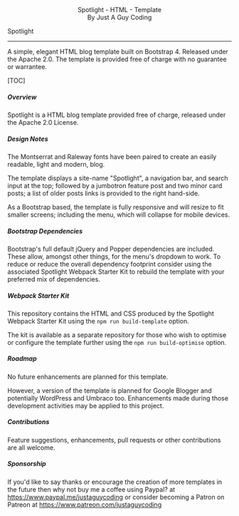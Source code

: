 <center>Spotlight - HTML - Template
</br>By Just A Guy Coding</center>

Spotlight

------

A simple, elegant HTML blog template built on Bootstrap 4. Released under the Apache 2.0. The template is provided free of charge with no guarantee or warrantee.

[TOC]

##### Overview

Spotlight is a HTML blog template provided free of charge, released under the Apache 2.0 License.

##### Design Notes

The Montserrat and Raleway fonts have been paired to create an easily readable, light and modern, blog.

The template displays a site-name "Spotlight", a navigation bar, and search input at the top; followed by a jumbotron feature post and two minor card posts; a list of older posts links is provided to the right hand-side.

As a Bootstrap based, the template is fully responsive and will resize to fit smaller screens; including the menu, which will collapse for mobile devices.

##### Bootstrap Dependencies

Bootstrap's full default jQuery and Popper dependencies are included. These allow, amongst other things, for the menu's dropdown to work. To reduce or reduce the overall dependency footprint consider using the associated Spotlight Webpack Starter Kit to rebuild the template with your preferred mix of dependencies.

##### Webpack Starter Kit

This repository contains the HTML and CSS produced by the Spotlight Webpack Starter Kit using the `npm run build-template` option.

The kit is available as a separate repository for those who wish to optimise or configure the template further using the `npm run build-optimise` option.

##### Roadmap

No future enhancements are planned for this template.

However, a version of the template is planned for Google Blogger and potentially WordPress and Umbraco too. Enhancements made during those development activities may be applied to this project.

##### Contributions

Feature suggestions, enhancements, pull requests or other contributions are all welcome.

##### Sponsorship

If you'd  like to say thanks or encourage the creation of more templates in the future then why not buy me a coffee using Paypal? at <a href="https://www.paypal.me/justaguycoding">https://www.paypal.me/justaguycoding</a> or consider becoming a Patron on Patreon at <a href="https://www.patreon.com/justaguycoding">https://www.patreon.com/justaguycoding</a>


